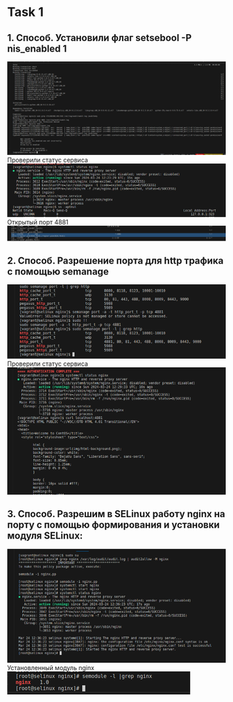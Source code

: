 # Task 1
## 1. Способ. Установили флаг setsebool -P nis_enabled 1 
![alt text](pic1/1_2.png)
Проверили статус сервиса
![alt text](pic1/1_3.png)
Открытый порт 4881
![alt text](pic1/1_4.png)

## 2. Способ. Разрешение порта для http трафика с помощью semanage
![alt text](pic1/2_1.png)
Проверили статус сервиса
![alt text](pic1/2_2.png)

## 3. Способ. Разрешим в SELinux работу nginx на порту с помощью формирования и установки модуля SELinux:
![alt text](pic1/3_1.png)
Установленный модуль nginx
![alt text](pic1/3_2.png)
